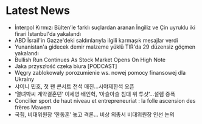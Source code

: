 # Latest News
-  İnterpol Kırmızı Bülten’le farklı suçlardan aranan İngiliz ve Çin uyruklu iki firari İstanbul'da yakalandı
-  ABD İsrail'in Gazze'deki saldırılarıyla ilgili karmaşık mesajlar verdi
-  Yunanistan'a gidecek demir malzeme yüklü TIR'da 29 düzensiz göçmen yakalandı
-  Bullish Run Continues As Stock Market Opens On High Note
-  Jaka przyszłość czeka biura [PODCAST]
-  Węgry zablokowały porozumienie ws. nowej pomocy finansowej dla Ukrainy
-  샤이니 민호, 첫 팬 콘서트 전석 매진…시야제한석 오픈
-  ‘열녀박씨 계약결혼뎐’ 이세영·배인혁, ‘아슬아슬 침대 위 투샷’…설렘 증폭
-  Concilier sport de haut niveau et entrepreneuriat : la folle ascension des frères Mawem
-  국힘, 비대위원장 ‘한동훈’ 놓고 격론… 비상 의총서 비대위원장 인선 논의
